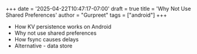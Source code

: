 +++
date = '2025-04-22T10:47:17-07:00'
draft = true
title = 'Why Not Use Shared Preferences'
author = "Gurpreet"
tags = ["android"]
+++

- How KV persistence works on Android
- Why not use shared preferences
- How fsync causes delays
- Alternative - data store

